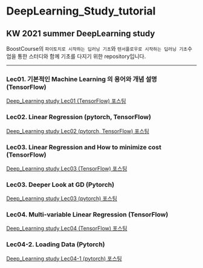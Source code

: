 # DeepLearning_Study_tutorial
## KW 2021 summer DeepLearning study  
BoostCourse의 `파이토치로 시작하는 딥러닝 기초`와 `텐서플로우로 시작하는 딥러닝 기초`수업을 통한 스터디와 함께 기초를 다지기 위한 repository입니다.  

------------------------------------------------------------------------------------------
### Lec01. 기본적인 Machine Learning 의 용어와 개념 설명 (TensorFlow)   
[Deep_Learning study Lec01 (TensorFlow) 포스팅](https://lee-jaewon.github.io/deep_learning_study/Lec01(TensorFlow)/)   

### Lec02. Linear Regression (pytorch, TensorFlow)   
[Deep_Learning study Lec02 (pytorch, TensorFlow) 포스팅](https://lee-jaewon.github.io/deep_learning_study/Lec02/)  

### Lec03. Linear Regression and How to minimize cost (TensorFlow)   
[Deep_Learning study Lec03 (TensorFlow) 포스팅](https://lee-jaewon.github.io/deep_learning_study/Lec03(TensorFlow)/)    

### Lec03. Deeper Look at GD (Pytorch)   
[Deep_Learning study Lec03 (pytorch) 포스팅](https://lee-jaewon.github.io/deep_learning_study/Lec03(Pytorch)/)    

### Lec04. Multi-variable Linear Regression (TensorFlow)   
[Deep_Learning study Lec04 (TensorFlow) 포스팅](https://lee-jaewon.github.io/deep_learning_study/Lec04(TensorFlow)/)   

### Lec04-2. Loading Data (Pytorch)   
[Deep_Learning study Lec04-1 (pytorch) 포스팅](https://lee-jaewon.github.io/deep_learning_study/Lec04-2(Pytorch)/)   
